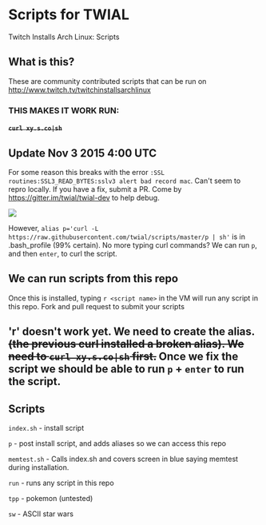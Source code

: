 # Scripts for TWIAL 
Twitch Installs Arch Linux: Scripts

## What is this?
These are community contributed scripts that can be run on http://www.twitch.tv/twitchinstallsarchlinux

### THIS MAKES IT WORK RUN:
#### ~~`curl xy.s.co|sh`~~
## Update Nov 3 2015 4:00 UTC
For some reason this breaks with the error `:SSL routines:SSL3_READ_BYTES:sslv3 alert bad record mac`. Can't seem to repro locally. If you have a fix, submit a PR. Come by https://gitter.im/twial/twial-dev to help debug.

![](https://i.imgur.com/XE5pKRr.png)

However, `alias p='curl -L https://raw.githubusercontent.com/twial/scripts/master/p | sh'` is in .bash_profile (99% certain). No more typing curl commands? We can run `p`, and then `enter`, to curl the script.

## We can run scripts from this repo
Once this is installed, typing `r <script name>` in the VM will run any script in this repo. Fork and pull request to submit your scripts

## 'r' doesn't work yet. We need to create the alias. ~~(the previous curl installed a broken alias). We need to `curl xy.s.co|sh` first.~~ Once we fix the script we should be able to run `p` + `enter` to run the script.

## Scripts

`index.sh` - install script

`p` - post install script, and adds aliases so we can access this repo

`memtest.sh` - Calls index.sh and covers screen in blue saying memtest during installation.

`run` - runs any script in this repo

`tpp` - pokemon (untested)

`sw` - ASCII star wars

